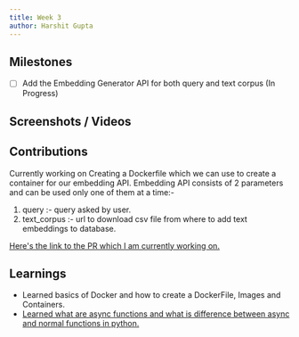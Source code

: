 ```yaml
---
title: Week 3
author: Harshit Gupta
---
```


## Milestones
- [ ] Add the Embedding Generator API for both query and text corpus (In Progress)

## Screenshots / Videos 

## Contributions
Currently working on Creating a Dockerfile which we can use to create a container for our embedding API. Embedding API consists of 2 parameters and can be used only one of them at a time:-
1. query :- query asked by user.
2. text_corpus :- url to download csv file from where to add text embeddings to database.

[Here's the link to the PR which I am currently working on.](https://github.com/Samagra-Development/ai-tools/pull/205)

## Learnings
- Learned basics of Docker and how to create a DockerFile, Images and Containers.
- [Learned what are async functions and what is difference between async and normal functions in python.](https://realpython.com/python-async-features/)